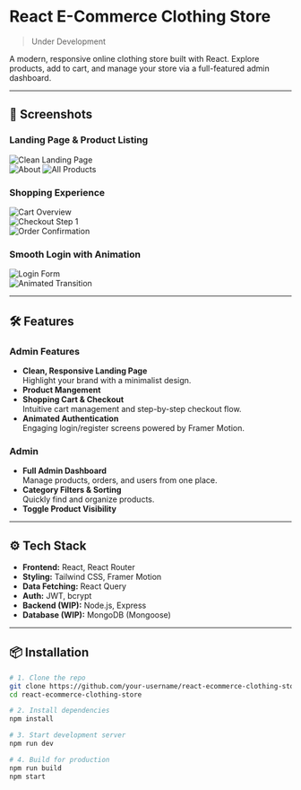 # React E-Commerce Clothing Store  
> Under Development

A modern, responsive online clothing store built with React. Explore products, add to cart, and manage your store via a full-featured admin dashboard.

---
## 📸 Screenshots

### Landing Page & Product Listing
![Clean Landing Page](./showcase-images/image-2.jpeg)  
![About](./showcase-images/image17.jpeg)
![All Products](./showcase-images/image.jpeg)  

### Shopping Experience
![Cart Overview](./showcase-images/image-6.jpeg)  
![Checkout Step 1](./showcase-images/image-7.jpeg)  
![Order Confirmation](./showcase-images/image-8.jpeg)

### Smooth Login with Animation
![Login Form](./showcase-images/image-4.jpeg)  
![Animated Transition](./showcase-images/image-5.jpeg)

---

## 🛠️ Features

### Admin Features
- **Clean, Responsive Landing Page**  
  Highlight your brand with a minimalist design.
- **Product Mangement**  
- **Shopping Cart & Checkout**  
  Intuitive cart management and step-by-step checkout flow.
- **Animated Authentication**  
  Engaging login/register screens powered by Framer Motion.

### Admin
- **Full Admin Dashboard**  
  Manage products, orders, and users from one place.
- **Category Filters & Sorting**  
  Quickly find and organize products.
- **Toggle Product Visibility**  


---

## ⚙️ Tech Stack

- **Frontend:** React, React Router
- **Styling:** Tailwind CSS, Framer Motion  
- **Data Fetching:** React Query  
- **Auth:** JWT, bcrypt  
- **Backend (WIP):** Node.js, Express  
- **Database (WIP):** MongoDB (Mongoose)  

---

## 📦 Installation

```bash
# 1. Clone the repo
git clone https://github.com/your-username/react-ecommerce-clothing-store.git
cd react-ecommerce-clothing-store

# 2. Install dependencies
npm install

# 3. Start development server
npm run dev

# 4. Build for production
npm run build
npm start